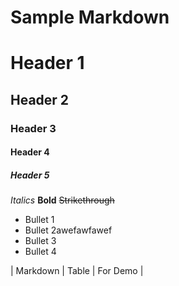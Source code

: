 # Sample Markdown

# Header 1
## Header 2
### Header 3
#### Header 4
##### Header 5

*Italics*
**Bold**
~~Strikethrough~~

* Bullet 1
* Bullet 2awefawfawef
* Bullet 3
* Bullet 4

| Markdown | Table | For Demo |
